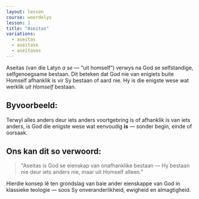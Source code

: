 ```yaml
---
layout: lesson
course: woordelys
lesson: 1
title: "Aseitas"
variations:
  - aseitas
  - aseitase
  - aseitases
---
```


Aseitas (van die Latyn *a se* — “uit homself”) verwys na God se selfstandige, selfgenoegsame bestaan. Dit beteken dat God nie van enigiets buite Homself afhanklik is vir Sy bestaan of aard nie. Hy is die enigste wese wat werklik *uit Homself* bestaan.

## Byvoorbeeld:

Terwyl alles anders deur iets anders voortgebring is of afhanklik is van iets anders, is God die enigste wese wat eenvoudig **is** — sonder begin, einde of oorsaak.

## Ons kan dit so verwoord:

> "Aseitas is God se eienskap van onafhanklike bestaan — Hy bestaan nie deur iets anders nie, maar uit Homself alleen."

Hierdie konsep lê ten grondslag van baie ander eienskappe van God in klassieke teologie — soos Sy onveranderlikheid, ewigheid en almagtigheid.